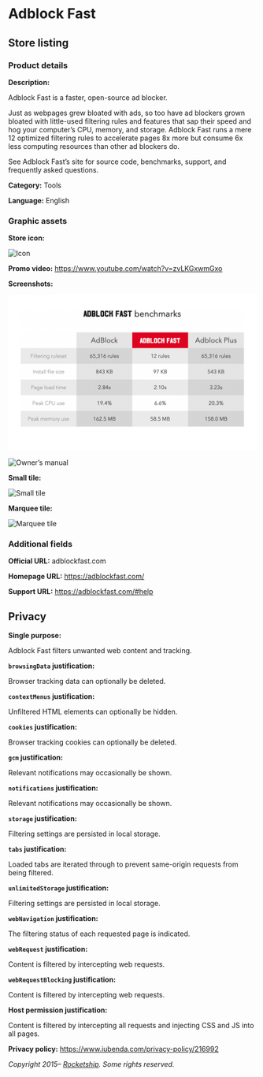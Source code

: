 # Adblock Fast

## Store listing

### Product details

**Description:**

Adblock Fast is a faster, open-source ad blocker.

Just as webpages grew bloated with ads, so too have ad blockers grown bloated with little-used
filtering rules and features that sap their speed and hog your computer’s CPU, memory, and storage.
Adblock Fast runs a mere 12 optimized filtering rules to accelerate pages 8x more but consume 6x
less computing resources than other ad blockers do.

See Adblock Fast’s site for source code, benchmarks, support, and frequently asked questions.

**Category:** Tools

**Language:** English

### Graphic assets

**Store icon:**

![Icon](icons/icon.png)

**Promo video:** https://www.youtube.com/watch?v=zvLKGxwmGxo

**Screenshots:**

![Extension benchmarks](screenshots/benchmarks.png)

![Owner’s manual](screenshots/manual.png)

**Small tile:**

![Small tile](tiles/small.png)

**Marquee tile:**

![Marquee tile](tiles/marquee.png)

### Additional fields

**Official URL:** adblockfast.com

**Homepage URL:** https://adblockfast.com/

**Support URL:** https://adblockfast.com/#help

## Privacy

**Single purpose:**

Adblock Fast filters unwanted web content and tracking.

**`browsingData` justification:**

Browser tracking data can optionally be deleted.

**`contextMenus` justification:**

Unfiltered HTML elements can optionally be hidden.

**`cookies` justification:**

Browser tracking cookies can optionally be deleted.

**`gcm` justification:**

Relevant notifications may occasionally be shown.

**`notifications` justification:**

Relevant notifications may occasionally be shown.

**`storage` justification:**

Filtering settings are persisted in local storage.

**`tabs` justification:**

Loaded tabs are iterated through to prevent same-origin requests from being filtered.

**`unlimitedStorage` justification:**

Filtering settings are persisted in local storage.

**`webNavigation` justification:**

The filtering status of each requested page is indicated.

**`webRequest` justification:**

Content is filtered by intercepting web requests.

**`webRequestBlocking` justification:**

Content is filtered by intercepting web requests.

**Host permission justification:**

Content is filtered by intercepting all requests and injecting CSS and JS into all pages.

**Privacy policy:** https://www.iubenda.com/privacy-policy/216992

_Copyright 2015– [Rocketship](https://rocketshipapps.com/). Some rights reserved._
